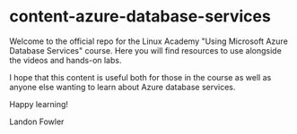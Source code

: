 # content-azure-database-services

Welcome to the official repo for the Linux Academy "Using Microsoft Azure Database Services" course. Here you will find resources to use alongside the videos and hands-on labs.

I hope that this content is useful both for those in the course as well as anyone else wanting to learn about Azure database services.

Happy learning!

Landon Fowler

